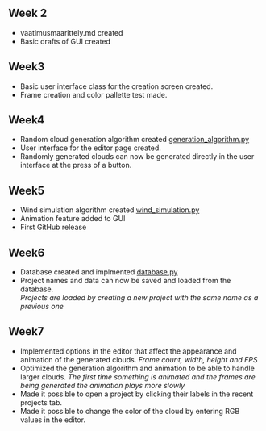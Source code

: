 ## Week 2

- vaatimusmaarittely.md created
- Basic drafts of GUI created

## Week3

- Basic user interface class for the creation screen created.
- Frame creation and color pallette test made.

## Week4

- Random cloud generation algorithm created [generation_algorithm.py](/src/generation_algorithm.py)
- User interface for the editor page created.
- Randomly generated clouds can now be generated directly in the user interface at the press of a button.

## Week5

- Wind simulation algorithm created [wind_simulation.py](/src/wind_simulation.py)  
- Animation feature added to GUI
- First GitHub release

## Week6

- Database created and implmented [database.py](/src/database.py)
- Project names and data can now be saved and loaded from the database.  
  *Projects are loaded by creating a new project with the same name as a previous one*

## Week7

- Implemented options in the editor that affect the appearance and animation of the generated clouds.
  *Frame count, width, height and FPS*
- Optimized the generation algorithm and animation to be able to handle larger clouds.
  *The first time something is animated and the frames are being generated the animation plays more slowly*
- Made it possible to open a project by clicking their labels in the recent projects tab.
- Made it possible to change the color of the cloud by entering RGB values in the editor.
